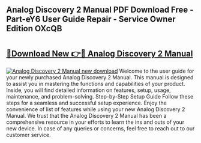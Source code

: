## Analog Discovery 2 Manual PDF Download Free - Part-eY6 User Guide Repair - Service Owner Edition OXcQB

# <h2><a href="http://bc11925.oget.top/?id=Analog+Discovery+2+Manual">🔗Download New 👉🔴 Analog Discovery 2 Manual</a></h2>

[![Analog Discovery 2 Manual new download](https://i.imgur.com/5g1atiW.png)](http://bc11925.oget.top/?id=Analog+Discovery+2+Manual)
Welcome to the user guide for your newly purchased Analog Discovery 2 Manual. This manual is designed to assist you in mastering the functions and capabilities of your product. Inside, you will find detailed information on features, setup, usage, maintenance, and problem-solving. Step-by-Step Setup Guide Follow these steps for a seamless and successful setup experience. Enjoy the convenience of list of features while using your new Analog Discovery 2 Manual. We trust that the Analog Discovery 2 Manual has been a comprehensive resource in your efforts to learn the ins and outs of your new device. In case of any queries or concerns, feel free to reach out to our customer service.
